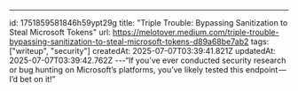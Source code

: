 ---
id: 1751859581846h59ypt29g
title: "Triple Trouble: Bypassing Sanitization to Steal Microsoft Tokens"
url: https://melotover.medium.com/triple-trouble-bypassing-sanitization-to-steal-microsoft-tokens-d89a68be7ab2
tags: ["writeup", "security"]
createdAt: 2025-07-07T03:39:41.821Z
updatedAt: 2025-07-07T03:39:42.762Z
---“If you’ve ever conducted security research or bug hunting on Microsoft’s platforms, you’ve likely tested this endpoint — I’d bet on it!”
